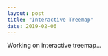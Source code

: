 ```yaml
---
layout: post
title: "Interactive Treemap"
date: 2019-02-06
---
```


Working on interactive treemap...

<style>

    #example rect {
      fill: steelblue;
    }

    #example text {
      fill: white;
      font: 10px sans-serif;
      text-anchor: end;
    }

</style>

<svg id="tree-chart"></svg>

<script src="https://d3js.org/d3.v3.min.js" charset="utf-8"></script>
<script src="https://ajander.github.io/js/treemap.js"></script>